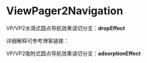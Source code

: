 # ViewPager2Navigation

VP/VP2水滴式圆点导航效果请切分支：**dropEffect**

详细解释可参考博客链接：

VP/VP2吸附式圆点导航效果请切分支：**adsorptionEffect**
